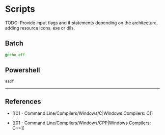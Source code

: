 # Scripts

TODO: Provide input flags and if statements depending on the architecture, adding resource icons, exe or dlls.

## Batch

```bat
@echo off
```

## Powershell

```powershell
asdf
```

---
## References

- [[01 - Command Line/Compilers/Windows/C|Windows Compilers: C]]

- [[01 - Command Line/Compilers/Windows/CPP|Windows Compilers: C++]]